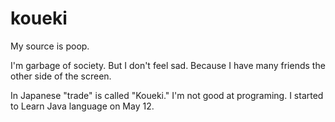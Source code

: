 # koueki
My source is poop.

I'm garbage of society.
But I don't feel sad.
Because I have many friends the other side of the screen.

In Japanese "trade" is called "Koueki."
I'm not good at programing.
I started to Learn Java language on May 12.

